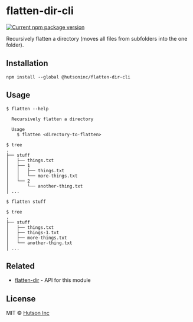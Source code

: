 # flatten-dir-cli

[![Current npm package version](https://img.shields.io/npm/v/@hutsoninc/flatten-dir-cli.svg)](https://www.npmjs.com/package/@hutsoninc/flatten-dir-cli)

Recursively flatten a directory (moves all files from subfolders into the one folder).

## Installation

`npm install --global @hutsoninc/flatten-dir-cli`

## Usage

```
$ flatten --help

  Recursively flatten a directory

  Usage
    $ flatten <directory-to-flatten>
```

```
$ tree
.
├── stuff
│   ├── things.txt
│   ├── 1
│   │   ├── things.txt
│   │   └── more-things.txt
│   └── 2
│       └── another-thing.txt
│ ...

$ flatten stuff

$ tree
.
├── stuff
│   ├── things.txt
│   ├── things-1.txt
│   ├── more-things.txt
│   └── another-thing.txt
│ ...
```

## Related

- [flatten-dir](https://github.com/hutsoninc/flatten-dir) - API for this module

## License

MIT © [Hutson Inc](https://www.hutsoninc.com)